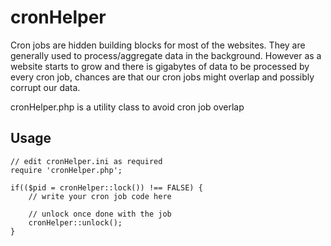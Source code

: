 # cronHelper

Cron jobs are hidden building blocks for most of the websites.
They are generally used to process/aggregate data in the background.
However as a website starts to grow and there is gigabytes of data to be processed by every cron job,
chances are that our cron jobs might overlap and possibly corrupt our data.

cronHelper.php is a utility class to avoid cron job overlap

## Usage

    // edit cronHelper.ini as required
	require 'cronHelper.php';

	if(($pid = cronHelper::lock()) !== FALSE) {
		// write your cron job code here
	
		// unlock once done with the job
		cronHelper::unlock();
	}

